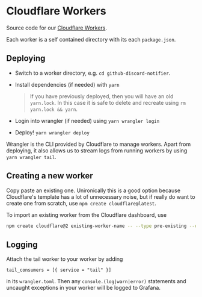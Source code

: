 # Cloudflare Workers

Source code for our
[Cloudflare Workers](https://developers.cloudflare.com/workers/).

Each worker is a self contained directory with its each `package.json`.

## Deploying

-   Switch to a worker directory, e.g. `cd github-discord-notifier`.

-   Install dependencies (if needed) with `yarn`

    > If you have previously deployed, then you will have an old `yarn.lock`. In
    > this case it is safe to delete and recreate using `rm yarn.lock && yarn`.

-   Login into wrangler (if needed) using `yarn wrangler login`

-   Deploy! `yarn wrangler deploy`

Wrangler is the CLI provided by Cloudflare to manage workers. Apart from
deploying, it also allows us to stream logs from running workers by using
`yarn wrangler tail`.

## Creating a new worker

Copy paste an existing one. Unironically this is a good option because
Cloudflare's template has a lot of unnecessary noise, but if really do want to
create one from scratch, use `npm create cloudflare@latest`.

To import an existing worker from the Cloudflare dashboard, use

```sh
npm create cloudflare@2 existing-worker-name -- --type pre-existing --existing-script existing-worker-name
```

## Logging

Attach the tail worker to your worker by adding

    tail_consumers = [{ service = "tail" }]

in its `wrangler.toml`. Then any `console.(log|warn|error)` statements and
uncaught exceptions in your worker will be logged to Grafana.
